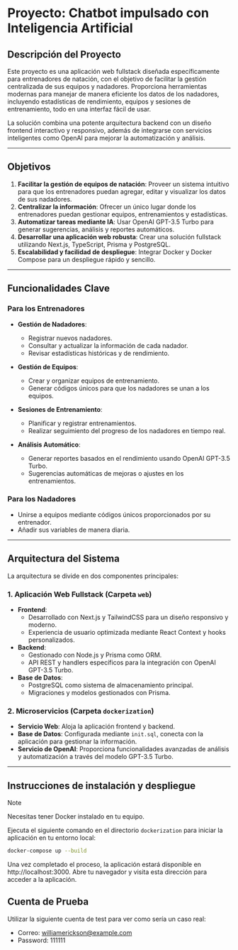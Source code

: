 # Proyecto: Chatbot impulsado con Inteligencia Artificial

## Descripción del Proyecto

Este proyecto es una aplicación web fullstack diseñada específicamente para entrenadores de natación, con el objetivo de facilitar la gestión centralizada de sus equipos y nadadores. Proporciona herramientas modernas para manejar de manera eficiente los datos de los nadadores, incluyendo estadísticas de rendimiento, equipos y sesiones de entrenamiento, todo en una interfaz fácil de usar.

La solución combina una potente arquitectura backend con un diseño frontend interactivo y responsivo, además de integrarse con servicios inteligentes como OpenAI para mejorar la automatización y análisis.

---

## Objetivos

1. **Facilitar la gestión de equipos de natación**: Proveer un sistema intuitivo para que los entrenadores puedan agregar, editar y visualizar los datos de sus nadadores.
2. **Centralizar la información**: Ofrecer un único lugar donde los entrenadores puedan gestionar equipos, entrenamientos y estadísticas.
3. **Automatizar tareas mediante IA**: Usar OpenAI GPT-3.5 Turbo para generar sugerencias, análisis y reportes automáticos.
4. **Desarrollar una aplicación web robusta**: Crear una solución fullstack utilizando Next.js, TypeScript, Prisma y PostgreSQL.
5. **Escalabilidad y facilidad de despliegue**: Integrar Docker y Docker Compose para un despliegue rápido y sencillo.

---

## Funcionalidades Clave

### Para los Entrenadores

- **Gestión de Nadadores**:
  - Registrar nuevos nadadores.
  - Consultar y actualizar la información de cada nadador.
  - Revisar estadísticas históricas y de rendimiento.

- **Gestión de Equipos**:
  - Crear y organizar equipos de entrenamiento.
  - Generar códigos únicos para que los nadadores se unan a los equipos.

- **Sesiones de Entrenamiento**:
  - Planificar y registrar entrenamientos.
  - Realizar seguimiento del progreso de los nadadores en tiempo real.

- **Análisis Automático**:
  - Generar reportes basados en el rendimiento usando OpenAI GPT-3.5 Turbo.
  - Sugerencias automáticas de mejoras o ajustes en los entrenamientos.

### Para los Nadadores

- Unirse a equipos mediante códigos únicos proporcionados por su entrenador.
- Añadir sus variables de manera diaria.

---

## Arquitectura del Sistema

La arquitectura se divide en dos componentes principales:

### 1. **Aplicación Web Fullstack (Carpeta `web`)**
   - **Frontend**:
     - Desarrollado con Next.js y TailwindCSS para un diseño responsivo y moderno.
     - Experiencia de usuario optimizada mediante React Context y hooks personalizados.
   - **Backend**:
     - Gestionado con Node.js y Prisma como ORM.
     - API REST y handlers específicos para la integración con OpenAI GPT-3.5 Turbo.
   - **Base de Datos**:
     - PostgreSQL como sistema de almacenamiento principal.
     - Migraciones y modelos gestionados con Prisma.

### 2. **Microservicios (Carpeta `dockerization`)**
   - **Servicio Web**: Aloja la aplicación frontend y backend.
   - **Base de Datos**: Configurada mediante `init.sql`, conecta con la aplicación para gestionar la información.
   - **Servicio de OpenAI**: Proporciona funcionalidades avanzadas de análisis y automatización a través del modelo GPT-3.5 Turbo.

---

## Instrucciones de instalación y despliegue

> [!NOTE]
> Necesitas tener Docker instalado en tu equipo.
>
Ejecuta el siguiente comando en el directorio `dockerization` para iniciar la aplicación en tu entorno local: 

```bash
docker-compose up --build
```

Una vez completado el proceso, la aplicación estará disponible en http://localhost:3000. Abre tu navegador y visita esta dirección para acceder a la aplicación.

## Cuenta de Prueba

Utilizar la siguiente cuenta de test para ver como sería un caso real:

- Correo: williamerickson@example.com
- Password: 111111
